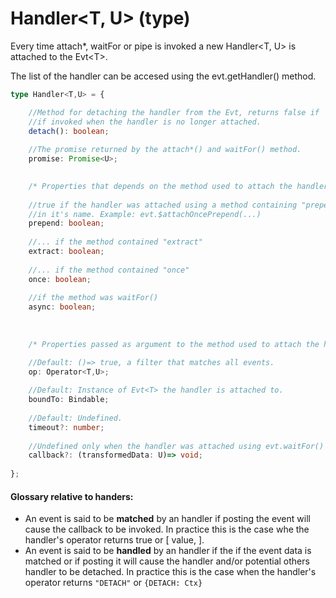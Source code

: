 # Handler&lt;T, U&gt; \(type\)

Every time attach\*, waitFor or pipe is invoked a new Handler&lt;T, U&gt; is attached to the Evt&lt;T&gt;.

The list of the handler can be accesed using the evt.getHandler\(\) method. 

```typescript
type Handler<T,U> = {

    //Method for detaching the handler from the Evt, returns false if 
    //if invoked when the handler is no longer attached.
    detach(): boolean;
    
    //The promise returned by the attach*() and waitFor() method.
    promise: Promise<U>;
    

    /* Properties that depends on the method used to attach the handler */
    
    //true if the handler was attached using a method containing "prepend"
    //in it's name. Example: evt.$attachOncePrepend(...)
    prepend: boolean;
    
    //... if the method contained "extract"
    extract: boolean;
    
    //... if the method contained "once"
    once: boolean;
    
    //if the method was waitFor()
    async: boolean;
    
    
    
    /* Properties passed as argument to the method used to attach the handler */

    //Default: ()=> true, a filter that matches all events.
    op: Operator<T,U>; 
    
    //Default: Instance of Evt<T> the handler is attached to.
    boundTo: Bindable; 
    
    //Default: Undefined.
    timeout?: number;
    
    //Undefined only when the handler was attached using evt.waitFor()
    callback?: (transformedData: U)=> void;
    
};
```

#### Glossary relative to handers: 

* An event is said to be **matched** by an handler if posting the event will cause the callback to be invoked. In practice this is the case whe the handler's operator returns true or \[ value, \].
* An event is said to be **handled** by an handler if the if the event data is matched or if posting it will cause the handler and/or potential others handler to be detached. In practice this is the case when the handler's operator returns `"DETACH"` or `{DETACH: Ctx}`


